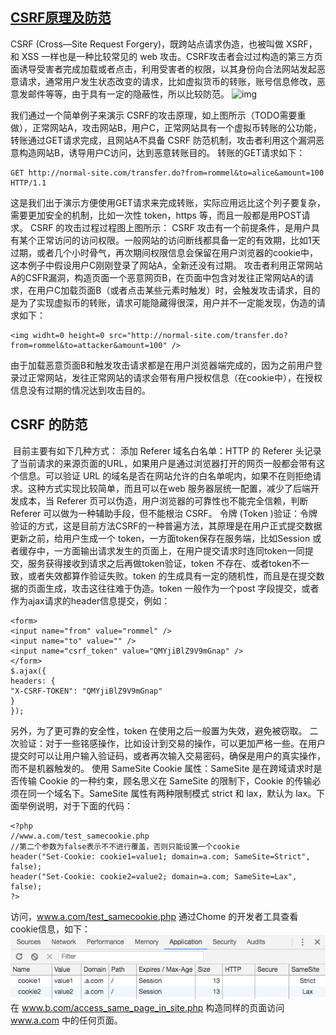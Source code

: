 ## [CSRF原理及防范](https://coderxing.gitbooks.io/architecture-evolution/di-san-pian-ff1a-bu-luo/641-web-an-quan-fang-fan/6412-csrf.html)

CSRF \(Cross—Site Request Forgery\)，既跨站点请求伪造，也被叫做 XSRF，和 XSS 一样也是一种比较常见的 web 攻击。CSRF攻击者会过过构造的第三方页面诱导受害者完成加载或者点击，利用受害者的权限，以其身份向合法网站发起恶意请求，通常用户发生状态改变的请求，比如虚拟货币的转账，账号信息修改，恶意发邮件等等，由于具有一定的隐蔽性，所以比较防范。
![img](/staic/image/0D485010-0672-43D8-AC1E-9468D64AA14F.png)

我们通过一个简单例子来演示 CSRF的攻击原理，如上图所示（TODO需要重做），正常网站A，攻击网站B，用户C，正常网站具有一个虚拟币转账的公功能，转账通过GET请求完成，且网站A不具备 CSRF 防范机制，攻击者利用这个漏洞恶意构造网站B，诱导用户C访问，达到恶意转账目的。
转账的GET请求如下：


```
GET http://normal-site.com/transfer.do?from=rommel&to=alice&amount=100 HTTP/1.1

```
这是我们出于演示方便使用GET请求来完成转账，实际应用远比这个列子要复杂，需要更加安全的机制，比如一次性 token，https 等，而且一般都是用POST请求。
CSRF 的攻击过程过程图上图所示：
CSRF 攻击有一个前提条件，是用户具有某个正常访问的访问权限。一般网站的访问断线都具备一定的有效期，比如1天过期，或者几个小时骨气，再次期间权限信息会保留在用户浏览器的cookie中，这本例子中假设用户C刚刚登录了网站A，全新还没有过期。
攻击者利用正常网站A的CSFR漏洞，构造页面一个恶意网页B，在页面中包含对发往正常网站A的请求，在用户C加载页面B（或者点击某些元素时触发）时，会触发攻击请求，目的是为了实现虚拟币的转账，请求可能隐藏得很深，用户并不一定能发现，伪造的请求如下：



```
<img widht=0 height=0 src="http://normal-site.com/transfer.do?from=rommel&to=attacker&amount=100" />

```
由于加载恶意页面B和触发攻击请求都是在用户浏览器端完成的，因为之前用户登录过正常网站，发往正常网站的请求会带有用户授权信息（在cookie中），在授权信息没有过期的情况达到攻击目的。

## CSRF 的防范
​ 目前主要有如下几种方式：
​添加 Referer 域名白名单：HTTP 的 Referer 头记录了当前请求的来源页面的URL，如果用户是通过浏览器打开的网页一般都会带有这个信息。可以验证 URL 的域名是否在网站允许的白名单呢内，如果不在则拒绝请求。这种方式实现比较简单，而且可以在web 服务器层统一配置，减少了后端开发成本，当 Referer 页可以伪造，用户浏览器的可靠性也不能完全信赖，判断 Referer 可以做为一种辅助手段，但不能根治 CSRF。
令牌 (Token )验证：令牌验证的方式，这是目前方法CSRF的一种普遍方法，其原理是在用户正式提交数据更新之前，给用户生成一个 token，一方面token保存在服务端，比如Session 或者缓存中，一方面输出请求发生的页面上，在用户提交请求时连同token一同提交，服务获得接收到请求之后再做token验证，token 不存在、或者token不一致，或者失效都算作验证失败。token 的生成具有一定的随机性，而且是在提交数据的页面生成，攻击这往往难于伪造。token 一般作为一个post 字段提交，或者作为ajax请求的header信息提交，例如：


```
<form>
<input name="from" value="rommel" />
<input name="to" value="" />
<input name="csrf_token" value="QMYjiBlZ9V9mGnap" />
</form>
$.ajax({
headers: {
"X-CSRF-TOKEN": "QMYjiBlZ9V9mGnap"
}
});
```
另外，为了更可靠的安全性，token 在使用之后一般置为失效，避免被窃取。
二次验证：对于一些铭感操作，比如设计到交易的操作，可以更加严格一些。在用户提交时可以让用户输入验证码，或者再次输入交易密码，确保是用户的真实操作，而不是机器触发的。
使用 SameSite Cookie 属性：SameSite 是在跨域请求时是否传输 Cookie 的一种约束，顾名思义在 SameSite 的限制下，Cookie 的传输必须在同一个域名下。SameSite 属性有两种限制模式 strict 和 lax，默认为 lax。下面举例说明，对于下面的代码：


```
<?php
//www.a.com/test_samecookie.php
//第二个参数为false表示不不进行覆盖，否则只能设置一个cookie
header("Set-Cookie: cookie1=value1; domain=a.com; SameSite=Strict", false);
header("Set-Cookie: cookie2=value2; domain=a.com; SameSite=Lax", false);
?>
```
访问，www.a.com/test_samecookie.php 通过Chome 的开发者工具查看cookie信息，如下：
![img](/static/image/3E9E901F-40EE-401E-B3ED-C36BFAC4CFE5.png)
在 www.b.com/access_same_page_in_site.php 构造同样的页面访问 www.a.com 中的任何页面。


